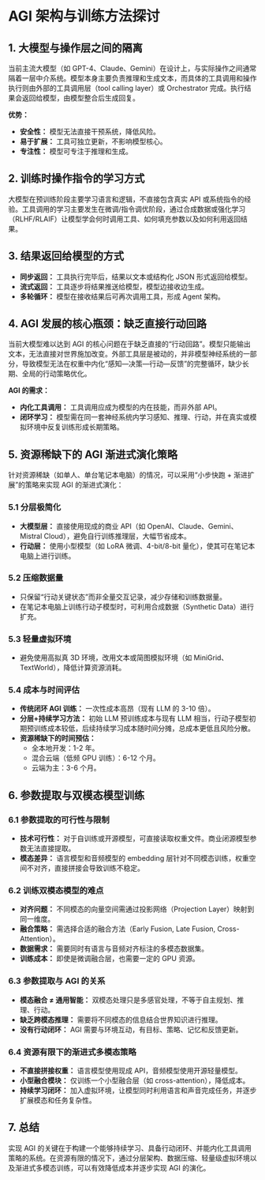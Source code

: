 # AGI 架构与训练方法探讨

## 1. 大模型与操作层之间的隔离

当前主流大模型（如 GPT-4、Claude、Gemini）在设计上，与实际操作之间通常隔着一层中介系统。模型本身主要负责推理和生成文本，而具体的工具调用和操作执行则由外部的工具调用层（tool calling layer）或 Orchestrator 完成。执行结果会返回给模型，由模型整合后生成回复。

**优势：**
- **安全性：** 模型无法直接干预系统，降低风险。
- **易于扩展：** 工具可独立更新，不影响模型核心。
- **专注性：** 模型可专注于推理和生成。

## 2. 训练时操作指令的学习方式

大模型在预训练阶段主要学习语言和逻辑，不直接包含真实 API 或系统指令的经验。工具调用的学习主要发生在微调/指令调优阶段，通过合成数据或强化学习（RLHF/RLAIF）让模型学会何时调用工具、如何填充参数以及如何利用返回结果。

## 3. 结果返回给模型的方式

- **同步返回：** 工具执行完毕后，结果以文本或结构化 JSON 形式返回给模型。
- **流式返回：** 工具逐步将结果推送给模型，模型边接收边生成。
- **多轮循环：** 模型在接收结果后可再次调用工具，形成 Agent 架构。

## 4. AGI 发展的核心瓶颈：缺乏直接行动回路

当前大模型难以达到 AGI 的核心问题在于缺乏直接的“行动回路”。模型只能输出文本，无法直接对世界施加改变。外部工具层是被动的，并非模型神经系统的一部分，导致模型无法在权重中内化“感知—决策—行动—反馈”的完整循环，缺少长期、全局的行动策略优化。

**AGI 的需求：**
- **内化工具调用：** 工具调用应成为模型的内在技能，而非外部 API。
- **闭环学习：** 模型需在同一套神经系统内学习感知、推理、行动，并在真实或模拟环境中反复训练形成长期策略。

## 5. 资源稀缺下的 AGI 渐进式演化策略

针对资源稀缺（如单人、单台笔记本电脑）的情况，可以采用“小步快跑 + 渐进扩展”的策略来实现 AGI 的渐进式演化：

### 5.1 分层极简化
- **大模型层：** 直接使用现成的商业 API（如 OpenAI、Claude、Gemini、Mistral Cloud），避免自行训练推理层，大幅节省成本。
- **行动层：** 使用小型模型（如 LoRA 微调、4-bit/8-bit 量化），使其可在笔记本电脑上进行训练。

### 5.2 压缩数据量
- 只保留“行动关键状态”而非全量交互记录，减少存储和训练数据量。
- 在笔记本电脑上训练行动子模型时，可利用合成数据（Synthetic Data）进行扩充。

### 5.3 轻量虚拟环境
- 避免使用高拟真 3D 环境，改用文本或简图模拟环境（如 MiniGrid、TextWorld），降低计算资源消耗。

### 5.4 成本与时间评估
- **传统闭环 AGI 训练：** 一次性成本高昂（现有 LLM 的 3-10 倍）。
- **分层+持续学习方法：** 初始 LLM 预训练成本与现有 LLM 相当，行动子模型初期预训练成本较低，后续持续学习成本随时间分摊，总成本更低且风险分散。
- **资源稀缺下的时间预估：**
    - 全本地开发：1-2 年。
    - 混合云端（低频 GPU 训练）：6-12 个月。
    - 云端为主：3-6 个月。

## 6. 参数提取与双模态模型训练

### 6.1 参数提取的可行性与限制
- **技术可行性：** 对于自训练或开源模型，可直接读取权重文件。商业闭源模型参数无法直接提取。
- **模态差异：** 语言模型和音频模型的 embedding 层针对不同模态训练，权重空间不对齐，直接拼接会导致训练不稳定。

### 6.2 训练双模态模型的难点
- **对齐问题：** 不同模态的向量空间需通过投影网络（Projection Layer）映射到同一维度。
- **融合策略：** 需选择合适的融合方法（Early Fusion, Late Fusion, Cross-Attention）。
- **数据需求：** 需要同时有语言与音频对齐标注的多模态数据集。
- **训练成本：** 即使是微调融合层，也需要一定的 GPU 资源。

### 6.3 参数提取与 AGI 的关系
- **模态融合 ≠ 通用智能：** 双模态处理只是多感官处理，不等于自主规划、推理、行动。
- **缺乏跨模态推理：** 需要将不同模态的信息结合世界知识进行推理。
- **没有行动闭环：** AGI 需要与环境互动，有目标、策略、记忆和反馈更新。

### 6.4 资源有限下的渐进式多模态策略
- **不直接拼接权重：** 语言模型使用现成 API，音频模型使用开源轻量模型。
- **小型融合模块：** 仅训练一个小型融合层（如 cross-attention），降低成本。
- **持续学习闭环：** 加入虚拟环境，让模型同时利用语言和声音完成任务，并逐步扩展模态和任务复杂性。

## 7. 总结

实现 AGI 的关键在于构建一个能够持续学习、具备行动闭环、并能内化工具调用策略的系统。在资源有限的情况下，通过分层架构、数据压缩、轻量级虚拟环境以及渐进式多模态训练，可以有效降低成本并逐步实现 AGI 的演化。